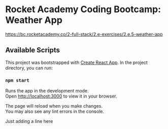 # Rocket Academy Coding Bootcamp: Weather App

https://bc.rocketacademy.co/2-full-stack/2.e-exercises/2.e.5-weather-app

## Available Scripts

This project was bootstrapped with [Create React App](https://github.com/facebook/create-react-app). In the project directory, you can run:

### `npm start`

Runs the app in the development mode.\
Open [http://localhost:3000](http://localhost:3000) to view it in your browser.

The page will reload when you make changes.\
You may also see any lint errors in the console.

Just adding a line here
